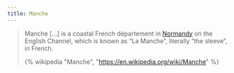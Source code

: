 ```yaml
---
title: Manche
---
```


> Manche […] is a coastal French département in [Normandy](../) on the English Channel, which is known as “La Manche”, literally “the sleeve”, in French.
>
> {% wikipedia "Manche", "https://en.wikipedia.org/wiki/Manche" %}